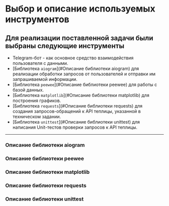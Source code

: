 # Выбор и описание используемых инструментов

## Для реализации поставленной задачи были выбраны следующие инструменты

- Telegram-бот - как основное средство взаимодействия пользователя с данными.
- [Библиотека ```aiogram```](#Описание библиотеки aiogram) для реализации обработки запросов от пользователей и отправки им запрашиваемой информации.
- [Библиотека ```peewee```](#Описание библиотеки peewee) для работы с базой данных.
- [Библиотека ```matplotlib```](#Описание библиотеки matplotlib) для построения графиков.
- [Библиотека ```requests```](#Описание библиотеки requests) для создания запросов-обращений к API теплицы, указанной в техническом задании.
- [Библиотека ```unittest```](#Описание библиотеки unittest) для написания Unit-тестов проверки запросов к API теплицы.
---

### Описание библиотеки aiogram

### Описание библиотеки peewee

### Описание библиотеки matplotlib

### Описание библиотеки requests

### Описание библиотеки unittest